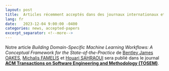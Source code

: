 ```yaml
---
layout: post
title:  Articles récemment acceptés dans des journaux internationaux et actes de conférence
lang: fr
date:   2023-12-04 9:00:00 -0400
categories: news, accepted-papers
excerpt_separator: <!--more-->
---
```



Notre article *Building Domain-Specific Machine Learning Workflows: A Conceptual Framework for the State-of-the-Practice* de [Bentley James OAKES], [Michalis FAMELIS] et [Houari SAHRAOUI] sera publié dans le journal [**ACM Transactions on Software Engineering and Methodology (TOSEM)**](https://dl.acm.org/journal/tosem).


[Bentley James OAKES]: http://bentleyoakes.com
[Michalis FAMELIS]: https://michalis.famelis.info/
[Houari SAHRAOUI]: http://www.iro.umontreal.ca/~sahraouh/
